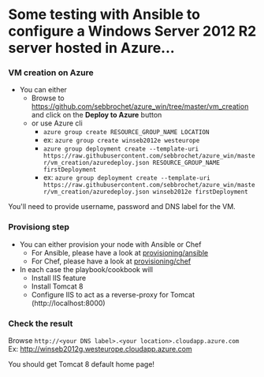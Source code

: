 # Some testing with Ansible to configure a Windows Server 2012 R2 server hosted in Azure...

### VM creation on Azure
* You can either
  * Browse to https://github.com/sebbrochet/azure_win/tree/master/vm_creation and click on the **Deploy to Azure** button
  * or use Azure cli
    * `azure group create RESOURCE_GROUP_NAME LOCATION`
    * ex: `azure group create winseb2012e westeurope`
    * `azure group deployment create --template-uri https://raw.githubusercontent.com/sebbrochet/azure_win/master/vm_creation/azuredeploy.json RESOURCE_GROUP_NAME firstDeployment`
    * ex: `azure group deployment create --template-uri https://raw.githubusercontent.com/sebbrochet/azure_win/master/vm_creation/azuredeploy.json winseb2012e firstDeployment`

You'll need to provide username, password and DNS label for the VM.   

### Provisiong step
* You can either provision your node with Ansible or Chef
  * For Ansible, please have a look at [provisioning/ansible](tree/master/provisioning/ansible)
  * For Chef, please have a look at [provisioning/chef](tree/master/provisioning/chef)
* In each case the playbook/cookbook will
  * Install IIS feature
  * Install Tomcat 8
  * Configure IIS to act as a reverse-proxy for Tomcat (http://localhost:8000)

### Check the result
Browse `http://<your DNS label>.<your location>.cloudapp.azure.com`   
Ex: http://winseb2012g.westeurope.cloudapp.azure.com   

You should get Tomcat 8 default home page!   


